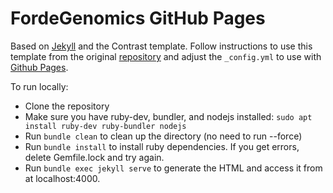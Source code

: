 # FordeGenomics GitHub Pages

Based on [Jekyll](http://jekyllrb.com/) and the Contrast template. Follow instructions to use this template from the original [repository](https://github.com/niklasbuschmann/contrast) and adjust the `_config.yml` to use with [Github Pages](https://pages.github.com/).

To run locally:

- Clone the repository
- Make sure you have ruby-dev, bundler, and nodejs installed: `sudo apt install ruby-dev ruby-bundler nodejs`
- Run `bundle clean` to clean up the directory (no need to run --force)
- Run `bundle install` to install ruby dependencies. If you get errors, delete Gemfile.lock and try again.
- Run `bundle exec jekyll serve` to generate the HTML and access it from at localhost:4000.
